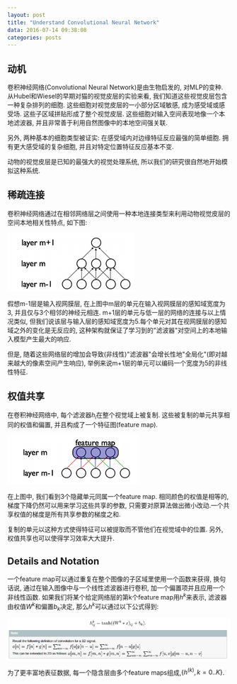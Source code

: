 ```yaml
---
layout: post
title: "Understand Convolutional Neural Network"
data: 2016-07-14 09:38:08
categories: posts
---
```

## 动机
卷积神经网络(Convolutional Neural Network)是由生物启发的, 对MLP的变种. 从Hubel和Wiesel的早期对猫的视觉皮层的实验来看, 我们知道这些视觉皮层包含一种复杂排列的细胞. 这些细胞对视觉皮层的一小部分区域敏感, 成为感受域或感受场. 这些子区域拼贴形成了整个视觉皮层. 这些细胞对输入空间表现地像一个本地滤波器, 并且非常善于利用自然图像中的本地空间强关联.

另外, 两种基本的细胞类型被证实: 在感受域内对边缘特征反应最强的简单细胞. 拥有更大感受域的复杂细胞, 并且对特定位置特征反应基本不变.

动物的视觉皮层是已知的最强大的视觉处理系统, 所以我们的研究很自然地开始模拟这种系统.

## 稀疏连接
卷积神经网络通过在相邻网络层之间使用一种本地连接类型来利用动物视觉皮层的空间本地相关性特点, 如下图:

![image](https://github.com/ColdCodeCool/ColdCodeCool.github.io/raw/master/images/sparse.png)

假想m-1层是输入视网膜层, 在上图中m层的单元在输入视网膜层的感知域宽度为3, 并且仅与3个相邻的神经元相连. m+1层的单元与低一层的网络的连接与以上情况类似, 但我们说该层与输入层的感知域宽度为5.每个单元对其在视网膜层的感知域之外的变化是无反应的, 这种架构就保证了学习到的"滤波器"对空间上的本地输入模型产生最大的响应.

但是, 随着这些网络层的增加会导致(非线性)"滤波器"会增长性地"全局化"(即对越来越大的像素空间产生响应), 举例来说m+1层的单元可以编码一个宽度为5的非线性特征.

## 权值共享
在卷积神经网络中, 每个滤波器$h_i$在整个视觉域上被复制. 这些被复制的单元共享相同的权值和偏置, 并且构成了一个特征图(feature map).

![image](https://github.com/ColdCodeCool/ColdCodeCool.github.io/raw/master/images/feature.png)

在上图中, 我们看到3个隐藏单元同属一个feature map. 相同颜色的权值是相等的, 梯度下降仍然可以用来学习这些共享的参数, 只需要对原算法做出微小改动.一个共享权值的梯度是所有共享参数的梯度之和.

复制的单元以这种方式使得特征可以被提取而不管他们在视觉域中的位置. 另外, 权值共享也可以使得学习效率大大提升.

## Details and Notation
一个feature map可以通过重复在整个图像的子区域里使用一个函数来获得, 换句话说, 通过在输入图像中与一个线性滤波器进行卷积, 加一个偏置项并且应用一个非线性函数. 如果我们将某个给定网络层的第k个feature map用$h^k$来表示, 滤波器由权值$W^k$和偏置$b_k$决定, 那么$h^k$可以通过以下公式得到:

![image](https://github.com/ColdCodeCool/ColdCodeCool.github.io/raw/master/images/hk.png)

为了更丰富地表征数据, 每一个隐含层由多个feature maps组成,$\left \{h^{(k)},k=0..K\right \}$.